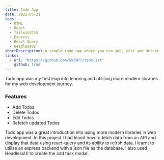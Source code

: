```yaml
---
title: Todo App
date: 2022-06-21
tags:
  - HTML
  - React
  - TailwindCSS
  - Express
  - React Query
  - HeadlessUI
shortDescription: A simple todo app where you can add, edit and delete todos.
links:
  - url: "https://github.com/SV3N77/todolist"
    github: true
---
```


Todo app was my first leap into learning and utilising more modern libraries for my web development journey.

### Features

- Add Todos
- Delete Todos
- Edit Todos
- Refetch updated Todos

Todo app was a great introduction into using more modern libraries in web development. In this project I had
learnt how to fetch data from an API and display that data using react-query and its ability to refrsh data.
I learnt to utilise an express backend with a json file as the database. I also used HeadlessUI to create the
add task modal.
